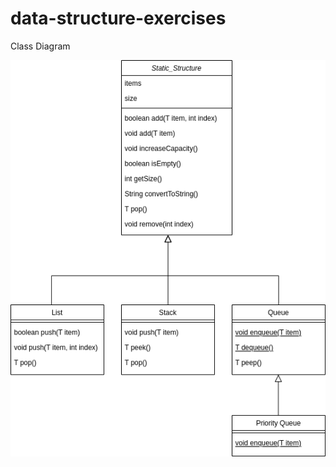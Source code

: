 # data-structure-exercises

Class Diagram

![diagram.drawio.png](src%2Fmain%2Fresources%2Fdiagram.drawio.png)